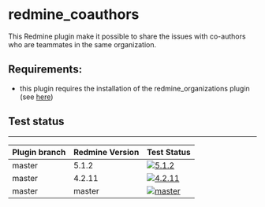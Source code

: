 # redmine_coauthors

This Redmine plugin make it possible to share the issues with co-authors who are teammates in the same organization.

## Requirements:

* this plugin requires the installation of the redmine_organizations plugin (see [here](https://github.com/jbbarth/redmine_organizations))

## Test status
----------

|Plugin branch| Redmine Version | Test Status       |
|-------------|-----------------|-------------------|
|master       | 5.1.2           | [![5.1.2][1]][5]  |
|master       | 4.2.11          | [![4.2.11][2]][5] |
|master       | master          | [![master][4]][5] |

[1]: https://github.com/nanego/redmine_coauthors/actions/workflows/5_1_2.yml/badge.svg
[2]: https://github.com/nanego/redmine_coauthors/actions/workflows/4_2_11.yml/badge.svg
[4]: https://github.com/nanego/redmine_coauthors/actions/workflows/master.yml/badge.svg
[5]: https://github.com/nanego/redmine_coauthors/actions
